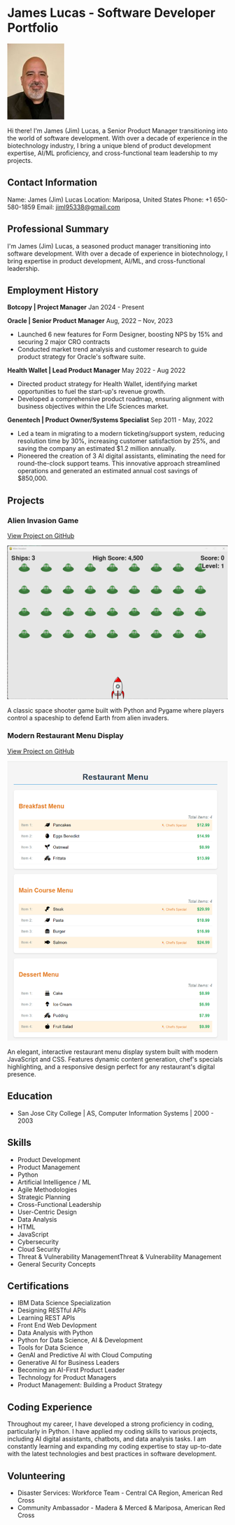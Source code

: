 # James Lucas - Software Developer Portfolio

![Professional Picture of Jim Lucas](/images/Jim_L.jpg)

Hi there! I'm James (Jim) Lucas, a Senior Product Manager transitioning into the world of software development. With over a decade of experience in the biotechnology industry, I bring a unique blend of product development expertise, AI/ML proficiency, and cross-functional team leadership to my projects.

## Contact Information
Name: James (Jim) Lucas
Location: Mariposa, United States
Phone: +1 650-580-1859
Email: jiml95338@gmail.com

## Professional Summary
I'm James (Jim) Lucas, a seasoned product manager transitioning into software development. With over a decade of experience in biotechnology, I bring expertise in product development, AI/ML, and cross-functional leadership.

## Employment History

**Botcopy | Project Manager**
Jan 2024 - Present

**Oracle | Senior Product Manager**
Aug, 2022 – Nov, 2023
* Launched 6 new features for Form Designer, boosting NPS by 15% and securing 2 major CRO contracts
* Conducted market trend analysis and customer research to guide product strategy for Oracle's software suite.

**Health Wallet | Lead Product Manager**
May 2022 - Aug 2022
* Directed product strategy for Health Wallet, identifying market opportunities to fuel the start-up's revenue growth.
* Developed a comprehensive product roadmap, ensuring alignment with business objectives within the Life Sciences market.

**Genentech | Product Owner/Systems Specialist**
Sep 2011 - May, 2022
* Led a team in migrating to a modern ticketing/support system, reducing resolution time by 30%, increasing customer satisfaction by 25%, and saving the company an estimated $1.2 million annually.
* Pioneered the creation of 3 AI digital assistants, eliminating the need for round-the-clock support teams. This innovative approach streamlined operations and generated an estimated annual cost savings of $850,000.


## Projects

### Alien Invasion Game
[View Project on GitHub](https://github.com/JimLucas95338/Alien-Invasion)

![Alien Invasion Game Screenshot](https://github.com/JimLucas95338/Portfolio/blob/main/images/Screenshot%20AI.png)

A classic space shooter game built with Python and Pygame where players control a spaceship to defend Earth from alien invaders.

### Modern Restaurant Menu Display
[View Project on GitHub](https://github.com/JimLucas95338/Array-Iteration-for-Restaurant-Menu-List)

![Modern Restaurant Menu Display Screenshot](https://github.com/JimLucas95338/Array-Iteration-for-Restaurant-Menu-List/blob/main/Screenshot%202024-10-31%20103146.png)

An elegant, interactive restaurant menu display system built with modern JavaScript and CSS. Features dynamic content generation, chef's specials highlighting, and a responsive design perfect for any restaurant's digital presence.



## Education
* San Jose City College | AS, Computer Information Systems | 2000 - 2003

## Skills
* Product Development
* Product Management
* Python
* Artificial Intelligence / ML
* Agile Methodologies
* Strategic Planning
* Cross-Functional Leadership
* User-Centric Design
* Data Analysis
* HTML
* JavaScript
* Cybersecurity
* Cloud Security
* Threat & Vulnerability ManagementThreat & Vulnerability Management
* General Security Concepts


## Certifications
* IBM Data Science Specialization
* Designing RESTful APIs
* Learning REST APIs
* Front End Web Devlopment
* Data Analysis with Python
* Python for Data Science, AI & Development
* Tools for Data Science
* GenAI and Predictive AI with Cloud Computing
* Generative AI for Business Leaders
* Becoming an AI-First Product Leader
* Technology for Product Managers
* Product Management: Building a Product Strategy


## Coding Experience
Throughout my career, I have developed a strong proficiency in coding, particularly in Python. I have applied my coding skills to various projects, including AI digital assistants, chatbots, and data analysis tasks. I am constantly learning and expanding my coding expertise to stay up-to-date with the latest technologies and best practices in software development.

## Volunteering
* Disaster Services: Workforce Team - Central CA Region, American Red Cross
* Community Ambassador - Madera & Merced & Mariposa, American Red Cross
